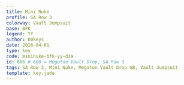 ```yaml
---
title: Mini Nuke
profile: SA Row 3
colorway: Vault Jumpsuit
base: BFK
legend: YY
author: 00keys
date: 2016-04-01
type: key
code: mininuke-bfk-yy-dsa
id: 606 # 600 = Megaton Vault Drop, SA Row 3
tags: SA Row 3, Mini Nuke, Megaton Vault Drop GB, Vault Jumpsuit
template: key.jade
---
```


<span class="more"> 

